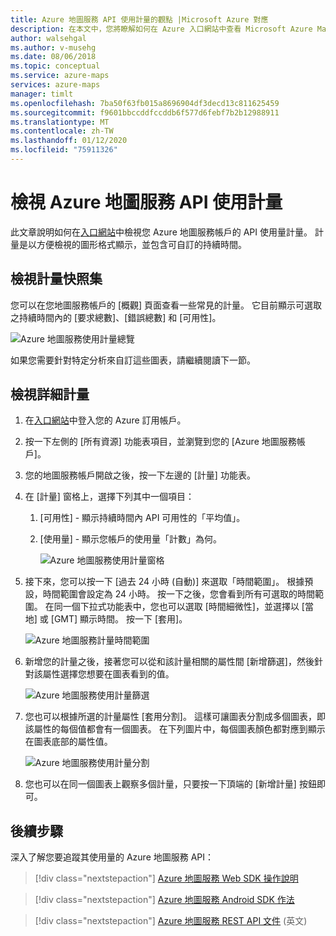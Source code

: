 ```yaml
---
title: Azure 地圖服務 API 使用計量的觀點 |Microsoft Azure 對應
description: 在本文中，您將瞭解如何在 Azure 入口網站中查看 Microsoft Azure Maps API 呼叫的計量。
author: walsehgal
ms.author: v-musehg
ms.date: 08/06/2018
ms.topic: conceptual
ms.service: azure-maps
services: azure-maps
manager: timlt
ms.openlocfilehash: 7ba50f63fb015a8696904df3decd13c811625459
ms.sourcegitcommit: f9601bbccddfccddb6f577d6febf7b2b12988911
ms.translationtype: MT
ms.contentlocale: zh-TW
ms.lasthandoff: 01/12/2020
ms.locfileid: "75911326"
---
```

# <a name="view-azure-maps-api-usage-metrics"></a>檢視 Azure 地圖服務 API 使用計量

此文章說明如何在[入口網站](https://portal.azure.com)中檢視您 Azure 地圖服務帳戶的 API 使用量計量。 計量是以方便檢視的圖形格式顯示，並包含可自訂的持續時間。

## <a name="view-metric-snapshot"></a>檢視計量快照集

您可以在您地圖服務帳戶的 [概觀] 頁面查看一些常見的計量。 它目前顯示可選取之持續時間內的 [要求總數]、[錯誤總數] 和 [可用性]。

![Azure 地圖服務使用計量總覽](media/how-to-view-api-usage/portal-overview.png)

如果您需要針對特定分析來自訂這些圖表，請繼續閱讀下一節。

## <a name="view-detailed-metrics"></a>檢視詳細計量

1. 在[入口網站](https://portal.azure.com)中登入您的 Azure 訂用帳戶。

2. 按一下左側的 [所有資源] 功能表項目，並瀏覽到您的 [Azure 地圖服務帳戶]。

3. 您的地圖服務帳戶開啟之後，按一下左邊的 [計量] 功能表。

4. 在 [計量] 窗格上，選擇下列其中一個項目：

   1. [可用性] - 顯示持續時間內 API 可用性的「平均值」。
   2. [使用量] - 顯示您帳戶的使用量「計數」為何。

      ![Azure 地圖服務使用計量窗格](media/how-to-view-api-usage/portal-metrics.png)

5. 接下來，您可以按一下 [過去 24 小時 (自動)] 來選取「時間範圍」。 根據預設，時間範圍會設定為 24 小時。 按一下之後，您會看到所有可選取的時間範圍。 在同一個下拉式功能表中，您也可以選取 [時間細微性]，並選擇以 [當地] 或 [GMT] 顯示時間。 按一下 [套用]。

    ![Azure 地圖服務計量時間範圍](media/how-to-view-api-usage/time-range.png)

6. 新增您的計量之後，接著您可以從和該計量相關的屬性間 [新增篩選]，然後針對該屬性選擇您想要在圖表看到的值。

    ![Azure 地圖服務使用計量篩選](media/how-to-view-api-usage/filter.png)

7. 您也可以根據所選的計量屬性 [套用分割]。 這樣可讓圖表分割成多個圖表，即該屬性的每個值都會有一個圖表。 在下列圖片中，每個圖表顏色都對應到顯示在圖表底部的屬性值。

    ![Azure 地圖服務使用計量分割](media/how-to-view-api-usage/splitting.png)

8. 您也可以在同一個圖表上觀察多個計量，只要按一下頂端的 [新增計量] 按鈕即可。

## <a name="next-steps"></a>後續步驟

深入了解您要追蹤其使用量的 Azure 地圖服務 API：
> [!div class="nextstepaction"] 
> [Azure 地圖服務 Web SDK 操作說明](how-to-use-map-control.md)

> [!div class="nextstepaction"] 
> [Azure 地圖服務 Android SDK 作法](how-to-use-android-map-control-library.md)

> [!div class="nextstepaction"]
> [Azure 地圖服務 REST API 文件](https://docs.microsoft.com/rest/api/maps) \(英文\)
